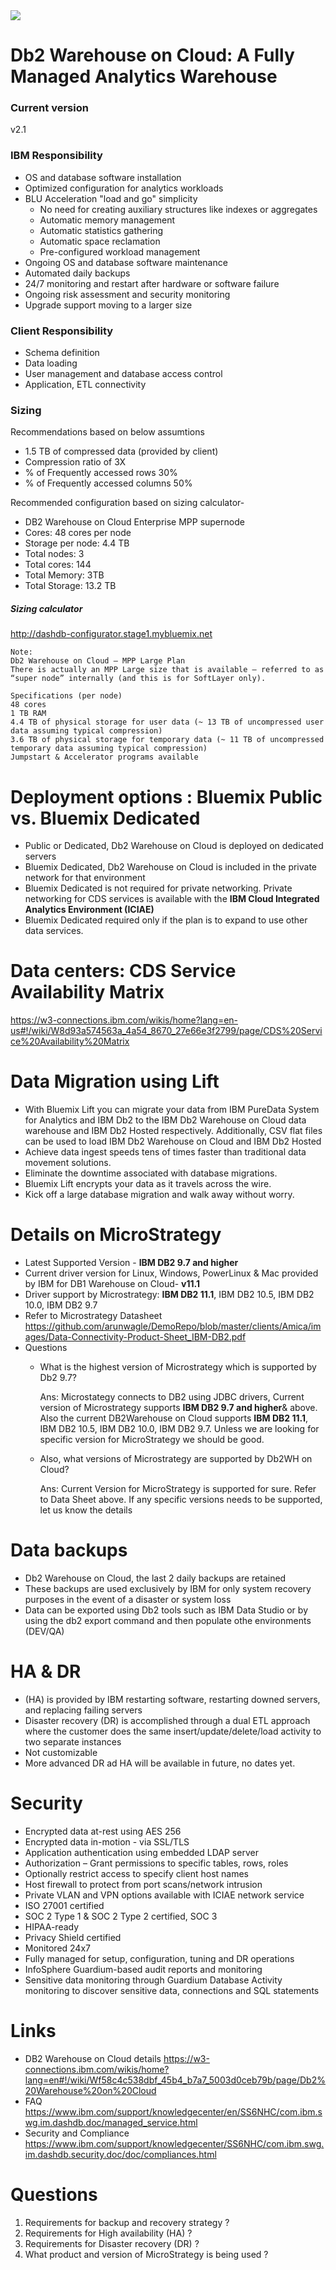 
<img src="https://github.com/arunwagle/DemoRepo/blob/master/clients/Amica/images/DB2%20Offerings.png">

# Db2 Warehouse on Cloud: A Fully Managed Analytics Warehouse
### Current version 
v2.1

### IBM Responsibility
- OS and database software installation
- Optimized configuration for analytics workloads
- BLU Acceleration "load and go" simplicity
  - No need for creating auxiliary structures like indexes or aggregates
  - Automatic memory management
  - Automatic statistics gathering
  - Automatic space reclamation
  - Pre-configured workload management
- Ongoing OS and database software maintenance 
- Automated daily backups
- 24/7 monitoring and restart after hardware or software failure
- Ongoing risk assessment and security monitoring
- Upgrade support moving to a larger size

### Client Responsibility
- Schema definition
- Data loading
- User management and database access control
- Application, ETL connectivity


### Sizing
Recommendations based on below assumtions
- 1.5 TB of compressed data (provided by client)
- Compression ratio of 3X
- % of Frequently accessed rows 30%
- % of Frequently accessed columns 50%

Recommended configuration based on sizing calculator- 
- DB2 Warehouse on Cloud Enterprise MPP supernode
- Cores: 48 cores per node
- Storage per node: 4.4 TB
- Total nodes: 3
- Total cores: 144
- Total Memory: 3TB
- Total Storage: 13.2 TB

##### Sizing calculator
http://dashdb-configurator.stage1.mybluemix.net
```
Note:
Db2 Warehouse on Cloud – MPP Large Plan
There is actually an MPP Large size that is available – referred to as “super node” internally (and this is for SoftLayer only).

Specifications (per node)
48 cores
1 TB RAM
4.4 TB of physical storage for user data (~ 13 TB of uncompressed user data assuming typical compression)
3.6 TB of physical storage for temporary data (~ 11 TB of uncompressed temporary data assuming typical compression)
Jumpstart & Accelerator programs available

```

# Deployment options : Bluemix Public vs. Bluemix Dedicated

- Public or Dedicated, Db2 Warehouse on Cloud is deployed on dedicated servers
- Bluemix Dedicated, Db2 Warehouse on Cloud is included in the private network for that environment
- Bluemix Dedicated is not required for private networking. Private networking for CDS services is available with the **IBM Cloud Integrated Analytics Environment (ICIAE)**
- Bluemix Dedicated required only if the plan is to expand to use other data services. 


# Data centers: CDS Service Availability Matrix
https://w3-connections.ibm.com/wikis/home?lang=en-us#!/wiki/W8d93a574563a_4a54_8670_27e66e3f2799/page/CDS%20Service%20Availability%20Matrix

# Data Migration using Lift
- With Bluemix Lift you can migrate your data from IBM PureData System for Analytics and IBM Db2 to the IBM Db2 Warehouse on Cloud data warehouse and IBM Db2 Hosted respectively. Additionally, CSV flat files can be used to load IBM Db2 Warehouse on Cloud and IBM Db2 Hosted
- Achieve data ingest speeds tens of times faster than traditional data movement solutions.
- Eliminate the downtime associated with database migrations.
- Bluemix Lift encrypts your data as it travels across the wire.
- Kick off a large database migration and walk away without worry.

# Details on MicroStrategy
- Latest Supported Version - **IBM DB2 9.7 and higher**
- Current driver version for Linux, Windows, PowerLinux & Mac provided by IBM for DB1 Warehouse on Cloud- **v11.1**
- Driver support by Microstrategy: **IBM DB2 11.1**, IBM DB2 10.5, IBM DB2 10.0, IBM DB2 9.7
- Refer to Microstrategy Datasheet https://github.com/arunwagle/DemoRepo/blob/master/clients/Amica/images/Data-Connectivity-Product-Sheet_IBM-DB2.pdf
- Questions
  - What is the highest version of Microstrategy which is supported by Db2 9.7?
    
    Ans: Microstategy connects to DB2 using JDBC drivers, Current version of Microstrategy supports **IBM DB2 9.7 and higher**& above. Also the current DB2Warehouse on Cloud supports **IBM DB2 11.1**, IBM DB2 10.5, IBM DB2 10.0, IBM DB2 9.7. Unless we are looking for specific version for MicroStrategy we should be good.
  - Also, what versions of Microstrategy are supported by Db2WH on Cloud?
    
    Ans: Current Version for MicroStrategy is supported for sure. Refer to Data Sheet above. If any specific versions needs to be supported, let us know the details

# Data backups
- Db2 Warehouse on Cloud, the last 2 daily backups are retained
- These backups are used exclusively by IBM for only system recovery purposes in the event of a disaster or system loss
- Data can be exported using Db2 tools such as IBM Data Studio or by using the db2 export command and then populate othe environments (DEV/QA)

# HA & DR
- (HA) is provided by IBM restarting software, restarting downed servers, and replacing failing servers
- Disaster recovery (DR) is accomplished through a dual ETL approach where the customer does the same insert/update/delete/load activity to two separate instances
- Not customizable
- More advanced DR ad HA will be available in future, no dates yet.

# Security
- Encrypted data at-rest using AES 256
- Encrypted data in-motion - via SSL/TLS
- Application authentication using embedded LDAP server
- Authorization – Grant permissions to specific tables, rows, roles
- Optionally restrict access to specify client host names
- Host firewall to protect from port scans/network intrusion
- Private VLAN and VPN options available with ICIAE network service
- ISO 27001 certified
- SOC 2 Type 1 & SOC 2 Type 2 certified, SOC 3
- HIPAA-ready
- Privacy Shield certified
- Monitored 24x7
- Fully managed for setup, configuration, tuning and DR operations
- InfoSphere Guardium-based audit reports and monitoring
- Sensitive data monitoring through Guardium Database Activity monitoring to discover sensitive data, connections and SQL statements


# Links
- DB2 Warehouse on Cloud details https://w3-connections.ibm.com/wikis/home?lang=en#!/wiki/Wf58c4c538dbf_45b4_b7a7_5003d0ceb79b/page/Db2%20Warehouse%20on%20Cloud
- FAQ https://www.ibm.com/support/knowledgecenter/en/SS6NHC/com.ibm.swg.im.dashdb.doc/managed_service.html
- Security and Compliance https://www.ibm.com/support/knowledgecenter/SS6NHC/com.ibm.swg.im.dashdb.security.doc/doc/compliances.html

# Questions
1. Requirements for backup and recovery strategy ?
2. Requirements for High availability (HA) ?
3. Requirements for Disaster recovery (DR) ?
4. What product and version of MicroStrategy is being used ? 



